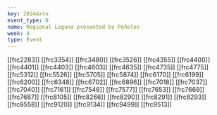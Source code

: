 ```yaml
---
key: 2024mxto
event_type: 0
name: Regional Laguna presented by Peñoles
week: 4
type: Event
---
```

[[frc2283]]
[[frc3354]]
[[frc3480]]
[[frc3526]]
[[frc4355]]
[[frc4400]]
[[frc4401]]
[[frc4403]]
[[frc4603]]
[[frc4635]]
[[frc4735]]
[[frc4775]]
[[frc5312]]
[[frc5526]]
[[frc5705]]
[[frc5874]]
[[frc6170]]
[[frc6199]]
[[frc6200]]
[[frc6348]]
[[frc6702]]
[[frc6896]]
[[frc7018]]
[[frc7037]]
[[frc7040]]
[[frc7161]]
[[frc7546]]
[[frc7577]]
[[frc7653]]
[[frc7669]]
[[frc7687]]
[[frc8105]]
[[frc8266]]
[[frc8290]]
[[frc8291]]
[[frc8293]]
[[frc8558]]
[[frc9120]]
[[frc9134]]
[[frc9499]]
[[frc9513]]
